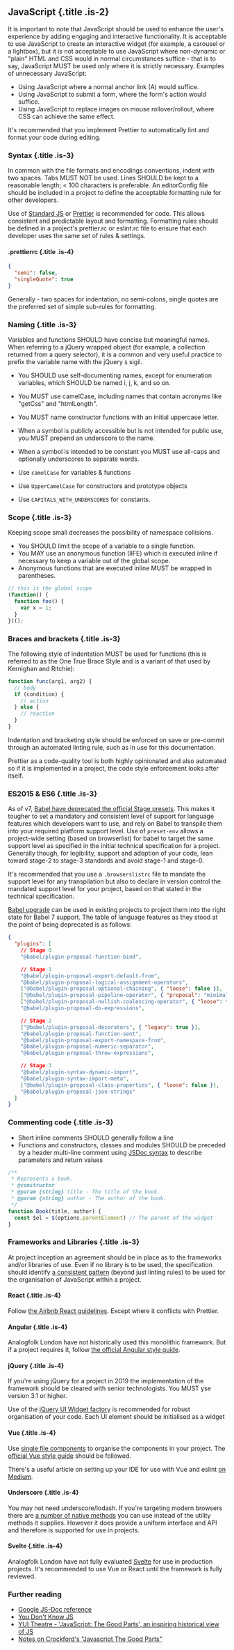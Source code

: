 ## JavaScript {.title .is-2}

It is important to note that JavaScript should be used to enhance the
user's experience by adding engaging and interactive functionality. It
is acceptable to use JavaScript to create an interactive widget (for
example, a carousel or a lightbox), but it is not acceptable to use
JavaScript where non-dynamic or "plain" HTML and CSS would in normal
circumstances suffice - that is to say, JavaScript MUST be used only
where it is strictly necessary. Examples of unnecessary JavaScript:

- Using JavaScript where a normal anchor link (A) would suffice.
- Using JavaScript to submit a form, where the form's action would suffice.
- Using JavaScript to replace images on mouse rollover/rollout, where
CSS can achieve the same effect.

It's recommended that you implement Prettier to automatically lint and format
your code during editing. 

### Syntax {.title .is-3}

In common with the file formats and encodings conventions, indent with
two spaces. Tabs MUST NOT be used. Lines SHOULD be kept to a reasonable
length; < 100 characters is preferable. An editorConfig file should be
included in a project to define the acceptable formatting rule for
other developers.

Use of [Standard JS][standard-js] or [Prettier][prettier-js] is recommended 
for code. This allows consistent and predictable layout and formatting. 
Formatting rules should be defined in a project's prettier.rc or eslint.rc 
file to ensure that each developer uses the same set of rules & settings.

#### .prettierrc {.title .is-4}
```json
{
  "semi": false,
  "singleQuote": true
}
```

Generally - two spaces for indentation, no semi-colons, single quotes are the
preferred set of simple sub-rules for formatting.

### Naming {.title .is-3}

Variables and functions SHOULD have concise but meaningful names. When
referring to a jQuery wrapped object (for example, a collection returned
from a query selector), it is a common and very useful practice to
prefix the variable name with the jQuery `$` sigil.

- You SHOULD use self-documenting names, except for enumeration variables, 
  which SHOULD be named i, j, k, and so on.
- You MUST use camelCase, including names that contain acronyms like "getCss"
and "htmlLength".
- You MUST name constructor functions with an initial uppercase letter.
- When a symbol is publicly accessible but is not intended for public use, you 
  MUST prepend an underscore to the name.
- When a symbol is intended to be constant you MUST use all-caps and optionally
  underscores to separate words.

- Use `camelCase` for variables & functions
- Use `UpperCamelCase` for constructors and prototype objects
- Use `CAPITALS_WITH_UNDERSCORES` for constants.

### Scope {.title .is-3}

Keeping scope small decreases the possibility of namespace collisions.

- You SHOULD limit the scope of a variable to a single function.
- You MAY use an anonymous function (IIFE) which is executed inline if
  necessary to keep a variable out of the global scope.
- Anonymous functions that are executed inline MUST be wrapped in parentheses.

```javascript
// this is the global scope
(function() {
  function foo() {
    var x = 1;
  }
})();
```

### Braces and brackets {.title .is-3}

The following style of indentation MUST be used for functions (this
is referred to as the One True Brace Style and is a variant of that
used by Kernighan and Ritchie):

````javascript
function func(arg1, arg2) {
  // body
  if (condition) {
    // action
  } else {
    // reaction
  }
}
````

Indentation and bracketing style should be enforced on save or pre-commit
through an automated linting rule, such as in use for this documentation.

Prettier as a code-quality tool is both highly opinionated and also automated
so if it is implemented in a project, the code style enforcement looks after
itself.

### ES2015 & ES6 {.title .is-3}

As of v7, [Babel have deprecated the official Stage presets][babel-7]. This 
makes it tougher to set a mandatory and consistent level of support for 
language features which developers want to use, and rely on Babel to transpile
them into your required platform support level. Use of `preset-env` allows a
project-wide setting (based on browserlist) for babel to target the same
support level as specified in the initial technical specification for a
project. Generally though, for legibility, support and adoption of your code,
lean toward stage-2 to stage-3 standards and avoid stage-1 and stage-0.

It's recommended that you use a `.browserslistrc` file to mandate the support
level for any transpilation but also to declare in version control the mandated
support level for your project, based on that stated in the technical
specification.

[Babel upgrade][babel-upgrade] can be used in existing projects to project 
them into the right state for Babel 7 support. The table of language 
features as they stood at the point of being deprecated is as follows:

```json
{
  "plugins": [
    // Stage 0
    "@babel/plugin-proposal-function-bind",

    // Stage 1
    "@babel/plugin-proposal-export-default-from",
    "@babel/plugin-proposal-logical-assignment-operators",
    ["@babel/plugin-proposal-optional-chaining", { "loose": false }],
    ["@babel/plugin-proposal-pipeline-operator", { "proposal": "minimal" }],
    ["@babel/plugin-proposal-nullish-coalescing-operator", { "loose": false }],
    "@babel/plugin-proposal-do-expressions",

    // Stage 2
    ["@babel/plugin-proposal-decorators", { "legacy": true }],
    "@babel/plugin-proposal-function-sent",
    "@babel/plugin-proposal-export-namespace-from",
    "@babel/plugin-proposal-numeric-separator",
    "@babel/plugin-proposal-throw-expressions",

    // Stage 3
    "@babel/plugin-syntax-dynamic-import",
    "@babel/plugin-syntax-import-meta",
    ["@babel/plugin-proposal-class-properties", { "loose": false }],
    "@babel/plugin-proposal-json-strings"
  ]
}
```

### Commenting code {.title .is-3}

- Short inline comments SHOULD generally follow a line
- Functions and constructors, classes and modules SHOULD be preceded
by a header multi-line comment using [JSDoc syntax](jsdoc) to describe
parameters and return values

````javascript
/**
 * Represents a book.
 * @constructor
 * @param {string} title - The title of the book.
 * @param {string} author - The author of the book.
 */
function Book(title, author) {
  const $el = $(options.parentElement) // The parent of the widget
}
````

### Frameworks and Libraries {.title .is-3}

At project inception an agreement should be in place as to the frameworks 
and/or libraries of use. Even if no library is to be used, the specification
should identify [a consistent pattern][osmani-patterns] (beyond just linting
rules) to be used for the organisation of JavaScript within a project. 

#### React {.title .is-4}

Follow [the Airbnb React guidelines][airbnb-react]. Except where it conflicts
with Prettier.

#### Angular {.title .is-4}

Analogfolk London have not historically used this monolithic framework. But if
a project requires it, follow 
[the official Angular style guide][angular-official].

#### jQuery {.title .is-4}

If you're using jQuery for a project in 2019 the implementation of the
framework should be cleared with senior technologists. You MUST yse version
3.1 or higher.

Use of the [jQuery UI Widget factory][jq-widget] is recommended for robust
organisation of your code. Each UI element should be initialised as a widget

#### Vue {.title .is-4}

Use [single file components][vue-single-file] to organise the components in
your project. The [official Vue style guide][vue-style] should be followed.

There's a useful article on setting up your IDE for use with Vue and eslint
[on Medium][vue-eslint-medium].

#### Underscore {.title .is-4}

You may not need underscore/lodash. If you're targeting modern browsers there
are [a number of native methods][underscore-native] you can use instead of the
utility methods it supplies. However it does provide a uniform interface and
API and therefore is supported for use in projects.

#### Svelte {.title .is-4}

Analogfolk London have not fully evaluated [Svelte][svelte-js] for use in
production projects. It's recommended to use Vue or React until the 
framework is fully reviewed.

### Further reading

- [Google JS-Doc reference](https://google.github.io/styleguide/jsguide.html#appendices-jsdoc-tag-reference)
- [You Don't Know JS](https://github.com/getify/You-Dont-Know-JS)
- [YUI Theatre - 'JavaScript: The Good Parts', an inspiring historical view of JS](https://www.youtube.com/watch?v=_DKkVvOt6dk)
- [Notes on Crockford's "Javascript The Good Parts"](https://github.com/dwyl/Javascript-the-Good-Parts-notes)

[jsdoc]: http://usejsdoc.org/
[prettier-js]: https://prettier.io/
[standard-js]: https://standardjs.com/
[airbnb-preset]: https://www.npmjs.com/package/eslint-config-airbnb
[babel-7]: https://babeljs.io/blog/2018/07/27/removing-babels-stage-presets
[babel-upgrade]: https://github.com/babel/babel-upgrade
[osmani-patterns]: https://addyosmani.com/resources/essentialjsdesignpatterns/book
[airbnb-react]: https://github.com/airbnb/javascript/tree/master/react
[angular-official]: https://angular.io/guide/styleguide
[jq-widget]: https://jqueryui.com/widget/
[vue-single-file]: https://vuejs.org/v2/guide/single-file-components.html
[vue-style]: https://vuejs.org/v2/style-guide/
[vue-eslint-medium]: https://medium.com/@gogl.alex/how-to-properly-set-up-eslint-with-prettier-for-vue-or-nuxt-in-vscode-e42532099a9c
[underscore-native]: https://github.com/you-dont-need/You-Dont-Need-Lodash-Underscore
[svelte-js]: https://svelte.dev/
